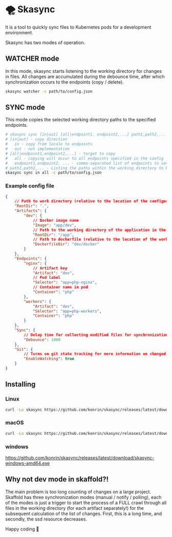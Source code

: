 # 🌪 Skasync
It is a tool to quickly sync files to Kubernetes pods for a development environment.

Skasync has two modes of operation.

## WATCHER  mode
In this mode, skasync starts listening to the working directory for changes in files. All changes are accumulated during the debounce time, after which synchronization occurs to the endpoints (copy / delete).
```bash
skasync watcher -c path/to/config.json
```

## SYNC mode
This mode copies the selected working directory paths to the specified endpoints.
```bash
# skasync sync [in|out] [all|endpoint1, endpoint2,...] path1,path2,...
# [in|out] - copy direction
#   in - copy from locale to endpoints
#   out - not implementation
# [all|endpoint1,endpoint2,...] - target to copy
#   all - copying will occur to all endpoints specified in the config
#   endpoint1,endpoint2, ... - comma-separated list of endpoints to send files
# path1,path2,... - Listing the paths within the working directory to be copied to the endpoints
skasync sync in all -c path/to/config.json
```

### Example config file
```json
{
    // Path to work directory (relative to the location of the configuration file or full path)
    "RootDir": ".",
    "Artifacts": {
        "dev": {
            // Docker image name
            "Image": "app/dev",
            // Path to the working directory of the application in the container
            "RootDir": "/app",
            // Path to dockerfile (relative to the location of the working directory or full path)
            "DockerfileDir": "dev/docker"
        }
    },
    "Endpoints": {
        "nginx": {
            // Artifact key
            "Artifact": "dev",
            // Pod label
            "Selector": "app=php-nginx",
            // Container name in pod
            "Container": "php"
        },
        "workers": {
            "Artifact": "dev",
            "Selector": "app=php-workers",
            "Container": "php"
        }
    },
    "Sync": {
        // Delay time for collecting modified files for synchronization (in ms)
        "Debounce": 1000
    },
    "Git": {
        // Turns on git state tracking for more information on changed files (needed for larger checkouts)
        "EnableWatching": true
    }
}
```

## Installing

### Linux
```bash
curl -Lo skasync https://github.com/konrin/skasync/releases/latest/download/skasync-linux-amd64 && chmod +x skasync && sudo mv skasync /usr/local/bin
```

### macOS
```bash
curl -Lo skasync https://github.com/konrin/skasync/releases/latest/download/skasync-darwin-amd64 && chmod +x skasync && sudo mv skasync /usr/local/bin
```

### windows
https://github.com/konrin/skasync/releases/latest/download/skasync-windows-amd64.exe

## Why not dev mode in skaffold?!
The main problem is too long counting of changes on a large project. Skaffold has three synchronization modes (manual / notify / polling), each of the modes is just a trigger to start the process of a FULL crawl through all files in the working directory (for each artifact separately!) for the subsequent calculation of the list of changes. First, this is a long time, and secondly, the ssd resource decreases.

Happy coding 🍻
